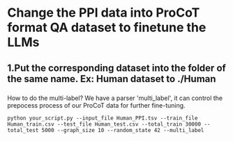 # Change the PPI data into ProCoT format QA dataset to finetune the LLMs

## 1.Put the corresponding dataset into the folder of the same name. Ex: Human dataset to ./Human


### 
How to do the multi-label?
We have a parser 'multi_label', it can control the prepocess process of our ProCoT data for further fine-tuning.

```
python your_script.py --input_file Human_PPI.tsv --train_file Human_train.csv --test_file Human_test.csv --total_train 30000 --total_test 5000 --graph_size 10 --random_state 42 --multi_label
```
